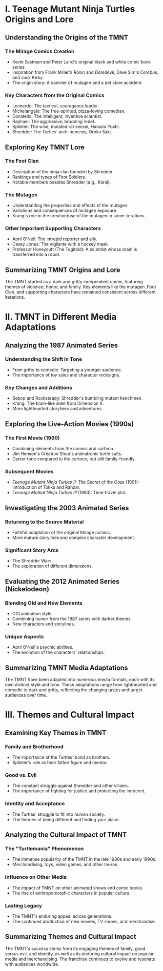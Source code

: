# I. Teenage Mutant Ninja Turtles Origins and Lore

## Understanding the Origins of the TMNT

### The Mirage Comics Creation

*   Kevin Eastman and Peter Laird's original black and white comic book series.
*   Inspiration from Frank Miller's *Ronin* and *Daredevil*, Dave Sim's *Cerebus*, and Jack Kirby.
*   The origin story: A canister of mutagen and a pet store accident.

### Key Characters from the Original Comics

*   Leonardo: The tactical, courageous leader.
*   Michelangelo: The free-spirited, pizza-loving comedian.
*   Donatello: The intelligent, inventive scientist.
*   Raphael: The aggressive, brooding rebel.
*   Splinter: The wise, mutated rat sensei, Hamato Yoshi.
*   Shredder: The Turtles' arch-nemesis, Oroku Saki.

## Exploring Key TMNT Lore

### The Foot Clan

*   Description of the ninja clan founded by Shredder.
*   Rankings and types of Foot Soldiers.
*   Notable members besides Shredder (e.g., Karai).

### The Mutagen

*   Understanding the properties and effects of the mutagen.
*   Variations and consequences of mutagen exposure.
*   Krang's role in the creation/use of the mutagen in some iterations.

### Other Important Supporting Characters

*   April O'Neil: The intrepid reporter and ally.
*   Casey Jones: The vigilante with a hockey mask.
*   Professor Honeycutt (The Fugitoid): A scientist whose brain is transferred into a robot.

## Summarizing TMNT Origins and Lore

The TMNT started as a dark and gritty independent comic, featuring themes of violence, honor, and family. Key elements like the mutagen, Foot Clan, and supporting characters have remained consistent across different iterations.

# II. TMNT in Different Media Adaptations

## Analyzing the 1987 Animated Series

### Understanding the Shift in Tone

*   From gritty to comedic: Targeting a younger audience.
*   The importance of toy sales and character redesigns.

### Key Changes and Additions

*   Bebop and Rocksteady: Shredder's bumbling mutant henchmen.
*   Krang: The brain-like alien from Dimension X.
*   More lighthearted storylines and adventures.

## Exploring the Live-Action Movies (1990s)

### The First Movie (1990)

*   Combining elements from the comics and cartoon.
*   Jim Henson's Creature Shop's animatronic turtle suits.
*   Darker tone compared to the cartoon, but still family-friendly.

### Subsequent Movies

*   *Teenage Mutant Ninja Turtles II: The Secret of the Ooze* (1991): Introduction of Tokka and Rahzar.
*   *Teenage Mutant Ninja Turtles III* (1993): Time-travel plot.

## Investigating the 2003 Animated Series

### Returning to the Source Material

*   Faithful adaptation of the original Mirage comics.
*   More mature storylines and complex character development.

### Significant Story Arcs

*   The Shredder Wars.
*   The exploration of different dimensions.

## Evaluating the 2012 Animated Series (Nickelodeon)

### Blending Old and New Elements

*   CGI animation style.
*   Combining humor from the 1987 series with darker themes.
*   New characters and storylines.

### Unique Aspects

*   April O'Neil's psychic abilities.
*   The evolution of the characters' relationships.

## Summarizing TMNT Media Adaptations

The TMNT have been adapted into numerous media formats, each with its own distinct style and tone. These adaptations range from lighthearted and comedic to dark and gritty, reflecting the changing tastes and target audiences over time.

# III. Themes and Cultural Impact

## Examining Key Themes in TMNT

### Family and Brotherhood

*   The importance of the Turtles' bond as brothers.
*   Splinter's role as their father figure and mentor.

### Good vs. Evil

*   The constant struggle against Shredder and other villains.
*   The importance of fighting for justice and protecting the innocent.

### Identity and Acceptance

*   The Turtles' struggle to fit into human society.
*   The themes of being different and finding your place.

## Analyzing the Cultural Impact of TMNT

### The "Turtlemania" Phenomenon

*   The immense popularity of the TMNT in the late 1980s and early 1990s.
*   Merchandising, toys, video games, and other tie-ins.

### Influence on Other Media

*   The impact of TMNT on other animated shows and comic books.
*   The rise of anthropomorphic characters in popular culture.

### Lasting Legacy

*   The TMNT's enduring appeal across generations.
*   The continued production of new movies, TV shows, and merchandise.

## Summarizing Themes and Cultural Impact

The TMNT's success stems from its engaging themes of family, good versus evil, and identity, as well as its enduring cultural impact on popular media and merchandising. The franchise continues to evolve and resonate with audiences worldwide.
